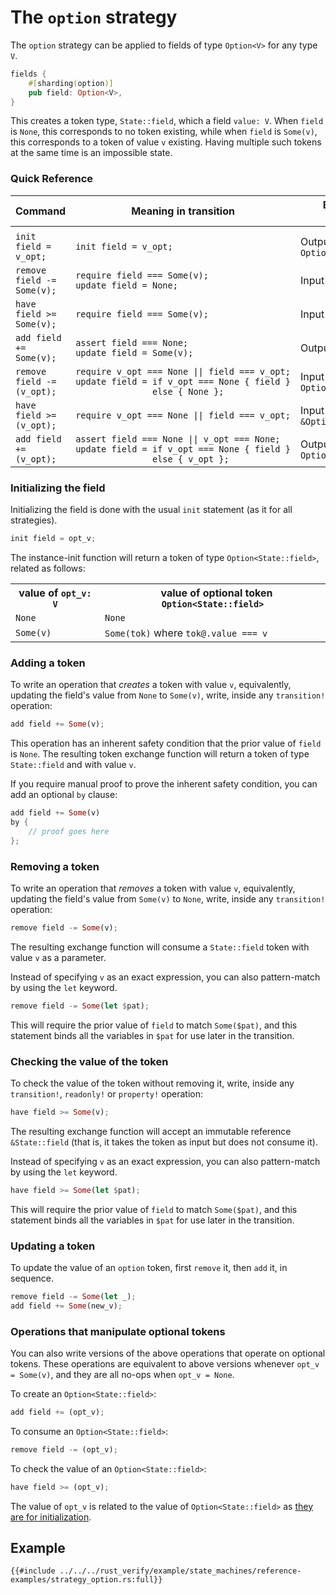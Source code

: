 # The `option` strategy

The `option` strategy can be applied to fields of type `Option<V>` for any type `V`.

```rust
fields {
    #[sharding(option)]
    pub field: Option<V>,
}
```

This creates a token type, `State::field`, which a field `value: V`.
When `field` is `None`, this corresponds to no token existing, while
when `field` is `Some(v)`, this corresponds to a token of value `v` existing.
Having multiple such tokens at the same time is an impossible state.

### Quick Reference

<div class="table-wrapper" style="font-size: 13px"><table>
  <colgroup>
     <col span="1" style="width: 40%;">
     <col span="1" style="width: 45%;">
     <col span="1" style="width: 15%;">
  </colgroup>
  <thead>
    <tr>
      <th>Command</th>
      <th>Meaning in transition</th>
      <th>Exchange Fn Parameter</th>
    </tr>
  </thead>
  <tbody>
    <tr><td></td><td></td><td></td></tr>
    <tr>
      <td><code>init field = v_opt;</code></td>
      <td><code>init field = v_opt;</code></td>
      <td>Output <code>Option&lt;State::field&gt;</code></td>
    </tr> <tr>
      <td><code>remove field -= Some(v);</code></td>
      <td><code>require field === Some(v);</code><br><code>update field = None;</code></td>
      <td>Input <code>State::field</code></td>
    </tr> <tr>
      <td><code>have field &gt;= Some(v);</code></td>
      <td><code>require field === Some(v);</code></td>
      <td>Input <code>&amp;State::field</code></td>
    </tr> <tr>
      <td><code>add field += Some(v);</code></td>
      <td><code>assert field === None;</code><br><code>update field = Some(v);</code></td>
      <td>Output <code>State::field</code></td>
    </tr> <tr>
      <td><code>remove field -= (v_opt);</code></td>
      <td><code style="white-space: pre">require v_opt === None || field === v_opt;
update field = if v_opt === None { field }
               else { None };</code></td>
      <td>Input <code>Option&lt;State::field&gt;</code></td>
    </tr> <tr>
      <td><code>have field &gt;= (v_opt);</code></td>
      <td><code>require v_opt === None || field === v_opt;</code></td>
      <td>Input <code>&amp;Option&lt;State::field&gt;</code></td>
    </tr> <tr>
      <td><code>add field += (v_opt);</code></td>
      <td><code style="white-space: pre">assert field === None || v_opt === None;
update field = if v_opt === None { field }
               else { v_opt };</code></td>
      <td>Output <code>Option&lt;State::field&gt;</code></td>
    </tr>
  </tbody>
</table></div>

### Initializing the field

Initializing the field is done with the usual `init` statement (as it for all strategies).

```rust
init field = opt_v;
```

The instance-init function will return a token of type `Option<State::field>`,
related as follows:

<table>
  <tr>
    <th>value of <code>opt_v: V</code></th>
    <th>&nbsp;&nbsp;&nbsp;value of optional token <code>Option&lt;State::field></code></th>
  </tr>
  <tr>
    <td><code>None</code></td>
    <td><code>None</code></td>
  </tr>
  <tr>
    <td><code>Some(v)</code></td>
    <td><code>Some(tok)</code> where <code>tok@.value === v</code></td>
  </tr>
</table>

### Adding a token

To write an operation that _creates_ a token with value `v`,
equivalently,
updating the field's value from `None` to `Some(v)`, write, inside any `transition!`
operation:

```rust
add field += Some(v);
```

This operation has an inherent safety condition that the prior value of `field` is `None`.
The resulting token exchange function will return a token of type `State::field`
and with value `v`.

If you require manual proof to prove the inherent safety condition, you can add
an optional `by` clause:

```rust
add field += Some(v)
by {
    // proof goes here
};
```

### Removing a token

To write an operation that _removes_ a token with value `v`,
equivalently,
updating the field's value from `Some(v)` to `None`, write, inside any `transition!`
operation:

```rust
remove field -= Some(v);
```

The resulting exchange function will consume a `State::field` token with value `v`
as a parameter.

Instead of specifying `v` as an exact expression, you can also pattern-match
by using the `let` keyword.

```rust
remove field -= Some(let $pat);
```

This will require the prior value of `field` to match `Some($pat)`,
and this statement binds all the variables in `$pat` for use later in the transition.

### Checking the value of the token

To check the value of the token without removing it,
write, inside any `transition!`, `readonly!` or `property!` operation:

```rust
have field >= Some(v);
```

The resulting exchange function will accept an immutable reference
`&State::field` (that is, it takes the token as input but does not consume it).

Instead of specifying `v` as an exact expression, you can also pattern-match
by using the `let` keyword.

```rust
have field >= Some(let $pat);
```

This will require the prior value of `field` to match `Some($pat)`,
and this statement binds all the variables in `$pat` for use later in the transition.

### Updating a token

To update the value of an `option` token, first `remove` it, then `add` it,
in sequence.

```rust
remove field -= Some(let _);
add field += Some(new_v);
```

### Operations that manipulate optional tokens

You can also write versions of the above operations that operate on optional tokens.
These operations are equivalent to above versions whenever `opt_v = Some(v)`,
and they are all no-ops when `opt_v = None`.

To create an `Option<State::field>`:

```rust
add field += (opt_v);
```

To consume an `Option<State::field>`:

```rust
remove field -= (opt_v);
```

To check the value of an `Option<State::field>`:

```rust
have field >= (opt_v);
```


The value of `opt_v` is related to the value of `Option<State::field>`
as [they are for initialization](#initializing-the-field).

## Example

```rust,ignore
{{#include ../../../rust_verify/example/state_machines/reference-examples/strategy_option.rs:full}}
```
